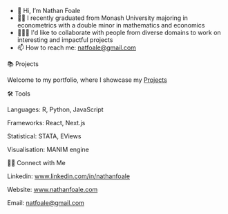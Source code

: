- 👋 Hi, I’m Nathan Foale
- 👨‍🎓 I recently graduated from Monash University majoring in econometrics with a double minor in mathematics and economics
- 👨🏻‍💻 I'd like to collaborate with people from diverse domains to work on interesting and impactful projects
- 📫 How to reach me: natfoale@gmail.com

📚 Projects

Welcome to my portfolio, where I showcase my [Projects](https://github.com/nathanfoale/Portfolio/tree/main)

🛠️ Tools

Languages: R, Python, JavaScript

Frameworks: React, Next.js  

Statistical: STATA, EViews

Visualisation: MANIM engine

👋🏻 Connect with Me

Linkedin: www.linkedin.com/in/nathanfoale

Website: www.nathanfoale.com

Email: natfoale@gmail.com
<!---
nathanfoale/nathanfoale is a ✨ special ✨ repository because its `README.md` (this file) appears on your GitHub profile.
You can click the Preview link to take a look at your changes.
--->
